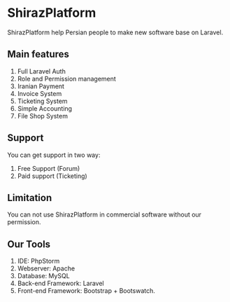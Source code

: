 # ShirazPlatform

ShirazPlatform help Persian people to make new software base on Laravel.

## Main features

1. Full Laravel Auth
2. Role and Permission management
3. Iranian Payment
4. Invoice System
5. Ticketing System
6. Simple Accounting
7. File Shop System

## Support

You can get support in two way:
1. Free Support (Forum)
2. Paid support (Ticketing)

## Limitation

You can not use ShirazPlatform in commercial software without our permission.


## Our Tools

1. IDE: PhpStorm
2. Webserver: Apache
3. Database: MySQL
4. Back-end Framework: Laravel
5. Front-end Framework: Bootstrap + Bootswatch.

